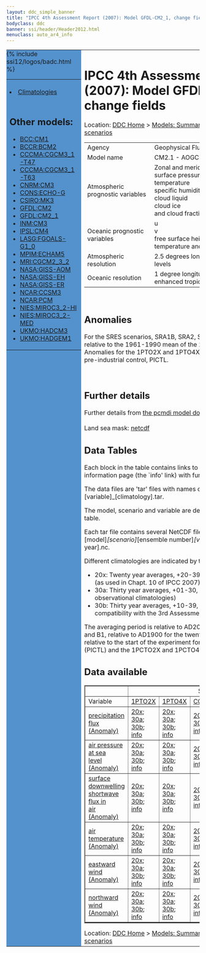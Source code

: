 ```yaml
---
layout: ddc_simple_banner
title: "IPCC 4th Assessment Report (2007): Model GFDL-CM2_1, change fields"
bodyclass: ddc
banner: ssi/header/Header2012.html
menuclass: auto_ar4_info
---
```



<table width="100%" border="0" cellspacing="0" cellpadding="0" style="border-collapse: collapse;">
<tr style="margin:0;padding:0;border:0;">
<td style="margin:0;padding:0;border:0;height:1pt;width:150pt;background:#5492CD;" valign="top" >

<div id="lh-col2" class="auto_ar4_info">
<table class="menumain" bgcolor="#5492CD" cellspacing="0" width="100%" border="0">
<tr><td>

<br/>
<li><a href="model-GFDL-CM2_1.html">Climatologies</a></li><br/>

<h2> Other models:</h2>
<ul>
<li><a href="model-BCC-CM1-change.html">BCC:CM1</a></li>
<li><a href="model-BCCR-BCM2-change.html">BCCR:BCM2</a></li>
<li><a href="model-CCCMA-CGCM3_1-T47-change.html">CCCMA:CGCM3_1-T47</a></li>
<li><a href="model-CCCMA-CGCM3_1-T63-change.html">CCCMA:CGCM3_1-T63</a></li>
<li><a href="model-CNRM-CM3-change.html">CNRM:CM3</a></li>
<li><a href="model-CONS-ECHO-G-change.html">CONS:ECHO-G</a></li>
<li><a href="model-CSIRO-MK3-change.html">CSIRO:MK3</a></li>
<li><a href="model-GFDL-CM2-change.html">GFDL:CM2</a></li>
<li><a href="model-GFDL-CM2_1-change.html">GFDL:CM2_1</a></li>
<li><a href="model-INM-CM3-change.html">INM:CM3</a></li>
<li><a href="model-IPSL-CM4-change.html">IPSL:CM4</a></li>
<li><a href="model-LASG-FGOALS-G1_0-change.html">LASG:FGOALS-G1_0</a></li>
<li><a href="model-MPIM-ECHAM5-change.html">MPIM:ECHAM5</a></li>
<li><a href="model-MRI-CGCM2_3_2-change.html">MRI:CGCM2_3_2</a></li>
<li><a href="model-NASA-GISS-AOM-change.html">NASA:GISS-AOM</a></li>
<li><a href="model-NASA-GISS-EH-change.html">NASA:GISS-EH</a></li>
<li><a href="model-NASA-GISS-ER-change.html">NASA:GISS-ER</a></li>
<li><a href="model-NCAR-CCSM3-change.html">NCAR:CCSM3</a></li>
<li><a href="model-NCAR-PCM-change.html">NCAR:PCM</a></li>
<li><a href="model-NIES-MIROC3_2-HI-change.html">NIES:MIROC3_2-HI</a></li>
<li><a href="model-NIES-MIROC3_2-MED-change.html">NIES:MIROC3_2-MED</a></li>
<li><a href="model-UKMO-HADCM3-change.html">UKMO:HADCM3</a></li>
<li><a href="model-UKMO-HADGEM1-change.html">UKMO:HADGEM1</a></li>
</ul>

</td></tr> 
{% include ssi12/logos/badc.html %}
</table>
</div>
</td>
<td><h1>IPCC 4th Assessment Report (2007): Model GFDL-CM2_1, change fields</h1>

<!-- Breadcrumb1 -->
<div id="breadcrumb1" align="left">
Location: <a href="/index.html">DDC Home</a> > <a href="/sim/gcm_clim/">Models: Summary Data</a>
> <a href="/sim/gcm_clim/SRES_AR4/index.html">AR4 (2007): SRES scenarios</a>
</div>
<!-- End of Breadcrumb1 --><table class="meta-data-table">
<tr>
     <td class="meta-table-col1">Agency</td><td> Geophysical Fluid Dynamics Laboratory,NOAA</td>
</tr>
<tr>
     <td class="meta-table-col1">Model name</td><td> CM2.1 - AOGCM</td>
</tr>
<tr>
     <td class="meta-table-col1">Atmospheric prognostic variables</td><td> Zonal and meridional wind components<br/>
 surface pressure<br/>
 temperature<br/>
 specific humidity of water vapor<br/>
 cloud liquid<br/>
 cloud ice<br/>
 and cloud fraction</td>
</tr>
<tr>
     <td class="meta-table-col1">Oceanic prognostic variables</td><td> u<br/>
v<br/>
free surface height<br/>
 temperature and salinity</td>
</tr>
<tr>
     <td class="meta-table-col1">Atmospheric resolution</td><td> 2.5 degrees longitude, 2.0 degrees latitude, 24 levels</td>
</tr>
<tr>
     <td class="meta-table-col1">Oceanic resolution</td><td> 1 degree longitudinal, 1 degree latitudinal with enhanced tropical resolution (1/3 on equator)</td>
</tr>
</table>

<br/>

<h2>Anomalies</h2>

For the SRES scenarios, SRA1B, SRA2, SRB1, anomalies are calculated relative to
the 1961-1990 mean of the 20th century simulation, 20C3M. Anomalies for the
1PTO2X and 1PTO4X scenarios are relative to the pre-industrial control, PICTL.

<br/>
<h2>Further details</h2>
    Further details from <a href="http://www-pcmdi.llnl.gov/ipcc/model_documentation/ipcc_model_documentation.php">
          the pcmdi model documentation page</a>
<br/>
<br/>Land sea mask: <a href="/cgi-bin/downl/ar4_nc/sftlf/GFCM21_sftlf.nc">netcdf</a><br/>
<h2> Data Tables</h2>

Each block in the table contains links to one or more data files and
to one information page (the `info' link) with further information.
<p/>

The data files are 'tar' files with names of the form
[model]_[scenario]_[variable]_[climatology].tar.
<p/>

The model, scenario and variable are determined by the position in
the table.
<p/>

Each tar file contains several NetCDF files with names of the form:
[model]_[scenario]_[ensemble number]_[variable]_[start-year]-[end-year].nc.
<p/>

Different climatologies are indicated by the links within each table entry.
<ul>
<li>20x: Twenty year averages, +20-39, +46-65, +80-99, +180-199 (as used in Chapt. 10 of IPCC 2007)</li>
<li>30a: Thirty year averages, +01-30, +31-60, +61-90 (as used in the observational climatologies)</li>
<li>30b: Thirty year averages, +10-39, +40-69, +70-99 (for compatibility with the 3rd Assessment Report)</li>
</ul>
The averaging period is relative to AD2000 for SRES scenarios A1B, A2 and B1,
relative to AD1900 for the twentieth century run (20C3M) and relative to the
start of the experiment for the pre-industrial control (PICTL) and the
1PCTO2X and 1PCTO4X runs.
<p/>

<h2>Data available</h2>

<table class="data-table"  border="2">
<tr><td></td>
<td colspan="6" align="center">Scenario</td>
</tr>
<tr><td>Variable</td>
      <td><a href="scenario-1PTO2X-change.html">1PTO2X</a></td>
      <td><a href="scenario-1PTO4X-change.html">1PTO4X</a></td>
      <td><a href="scenario-COMMIT-change.html">COMMIT</a></td>
      <td><a href="scenario-SRA1B-change.html">SRA1B</a></td>
      <td><a href="scenario-SRA2-change.html">SRA2</a></td>
      <td><a href="scenario-SRB1-change.html">SRB1</a></td>
</tr>
<tr><td class="data-table-col1"><a href="var-precipitation_flux-change.html">precipitation<br/> flux (Anomaly)</a></td>
      <td class="data-table-item">
      <a href="/cgi-bin/downl/ar4_nc/pr-change/GFCM21_1PTO2X_pr-change_oc20x.tar">20x</a>;
      <a href="/cgi-bin/downl/ar4_nc/pr-change/GFCM21_1PTO2X_pr-change_oc30a.tar">30a</a>;
      <a href="/cgi-bin/downl/ar4_nc/pr-change/GFCM21_1PTO2X_pr-change_oc30b.tar">30b</a>;
      <a href="/ar4/info/GFDL-CM2_1_1PTO2X_pr.html">info</a></td>
      <td class="data-table-item">
      <a href="/cgi-bin/downl/ar4_nc/pr-change/GFCM21_1PTO4X_pr-change_oc20x.tar">20x</a>;
      <a href="/cgi-bin/downl/ar4_nc/pr-change/GFCM21_1PTO4X_pr-change_oc30a.tar">30a</a>;
      <a href="/cgi-bin/downl/ar4_nc/pr-change/GFCM21_1PTO4X_pr-change_oc30b.tar">30b</a>;
      <a href="/ar4/info/GFDL-CM2_1_1PTO4X_pr.html">info</a></td>
      <td class="data-table-item">
      <a href="/cgi-bin/downl/ar4_nc/pr-change/GFCM21_COMMIT_pr-change_c20x.tar">20x</a>;
      <a href="/cgi-bin/downl/ar4_nc/pr-change/GFCM21_COMMIT_pr-change_c30b.tar">30b</a>;
      <a href="/ar4/info/GFDL-CM2_1_COMMIT_pr.html">info</a></td>
      <td class="data-table-item">
      <a href="/cgi-bin/downl/ar4_nc/pr-change/GFCM21_SRA1B_pr-change_c20x.tar">20x</a>;
      <a href="/cgi-bin/downl/ar4_nc/pr-change/GFCM21_SRA1B_pr-change_c30b.tar">30b</a>;
      <a href="/ar4/info/GFDL-CM2_1_SRA1B_pr.html">info</a></td>
      <td class="data-table-item">
      <a href="/cgi-bin/downl/ar4_nc/pr-change/GFCM21_SRA2_pr-change_c20x.tar">20x</a>;
      <a href="/cgi-bin/downl/ar4_nc/pr-change/GFCM21_SRA2_pr-change_c30b.tar">30b</a>;
      <a href="/ar4/info/GFDL-CM2_1_SRA2_pr.html">info</a></td>
      <td class="data-table-item">
      <a href="/cgi-bin/downl/ar4_nc/pr-change/GFCM21_SRB1_pr-change_c20x.tar">20x</a>;
      <a href="/cgi-bin/downl/ar4_nc/pr-change/GFCM21_SRB1_pr-change_c30b.tar">30b</a>;
      <a href="/ar4/info/GFDL-CM2_1_SRB1_pr.html">info</a></td>
</tr>
<tr><td class="data-table-col1"><a href="var-air_pressure_at_sea_level-change.html">air pressure at sea<br/> level (Anomaly)</a></td>
      <td class="data-table-item">
      <a href="/cgi-bin/downl/ar4_nc/psl-change/GFCM21_1PTO2X_psl-change_oc20x.tar">20x</a>;
      <a href="/cgi-bin/downl/ar4_nc/psl-change/GFCM21_1PTO2X_psl-change_oc30a.tar">30a</a>;
      <a href="/cgi-bin/downl/ar4_nc/psl-change/GFCM21_1PTO2X_psl-change_oc30b.tar">30b</a>;
      <a href="/ar4/info/GFDL-CM2_1_1PTO2X_psl.html">info</a></td>
      <td class="data-table-item">
      <a href="/cgi-bin/downl/ar4_nc/psl-change/GFCM21_1PTO4X_psl-change_oc20x.tar">20x</a>;
      <a href="/cgi-bin/downl/ar4_nc/psl-change/GFCM21_1PTO4X_psl-change_oc30a.tar">30a</a>;
      <a href="/cgi-bin/downl/ar4_nc/psl-change/GFCM21_1PTO4X_psl-change_oc30b.tar">30b</a>;
      <a href="/ar4/info/GFDL-CM2_1_1PTO4X_psl.html">info</a></td>
      <td class="data-table-item">
      <a href="/cgi-bin/downl/ar4_nc/psl-change/GFCM21_COMMIT_psl-change_c20x.tar">20x</a>;
      <a href="/cgi-bin/downl/ar4_nc/psl-change/GFCM21_COMMIT_psl-change_c30b.tar">30b</a>;
      <a href="/ar4/info/GFDL-CM2_1_COMMIT_psl.html">info</a></td>
      <td class="data-table-item">
      <a href="/cgi-bin/downl/ar4_nc/psl-change/GFCM21_SRA1B_psl-change_c20x.tar">20x</a>;
      <a href="/cgi-bin/downl/ar4_nc/psl-change/GFCM21_SRA1B_psl-change_c30b.tar">30b</a>;
      <a href="/ar4/info/GFDL-CM2_1_SRA1B_psl.html">info</a></td>
      <td class="data-table-item">
      <a href="/cgi-bin/downl/ar4_nc/psl-change/GFCM21_SRA2_psl-change_c20x.tar">20x</a>;
      <a href="/cgi-bin/downl/ar4_nc/psl-change/GFCM21_SRA2_psl-change_c30b.tar">30b</a>;
      <a href="/ar4/info/GFDL-CM2_1_SRA2_psl.html">info</a></td>
      <td class="data-table-item">
      <a href="/cgi-bin/downl/ar4_nc/psl-change/GFCM21_SRB1_psl-change_c20x.tar">20x</a>;
      <a href="/cgi-bin/downl/ar4_nc/psl-change/GFCM21_SRB1_psl-change_c30b.tar">30b</a>;
      <a href="/ar4/info/GFDL-CM2_1_SRB1_psl.html">info</a></td>
</tr>
<tr><td class="data-table-col1"><a href="var-surface_downwelling_shortwave_flux_in_air-change.html">surface downwelling<br/> shortwave flux in<br/> air (Anomaly)</a></td>
      <td class="data-table-item">
      <a href="/cgi-bin/downl/ar4_nc/rsds-change/GFCM21_1PTO2X_rsds-change_oc20x.tar">20x</a>;
      <a href="/cgi-bin/downl/ar4_nc/rsds-change/GFCM21_1PTO2X_rsds-change_oc30a.tar">30a</a>;
      <a href="/cgi-bin/downl/ar4_nc/rsds-change/GFCM21_1PTO2X_rsds-change_oc30b.tar">30b</a>;
      <a href="/ar4/info/GFDL-CM2_1_1PTO2X_rsds.html">info</a></td>
      <td class="data-table-item">
      <a href="/cgi-bin/downl/ar4_nc/rsds-change/GFCM21_1PTO4X_rsds-change_oc20x.tar">20x</a>;
      <a href="/cgi-bin/downl/ar4_nc/rsds-change/GFCM21_1PTO4X_rsds-change_oc30a.tar">30a</a>;
      <a href="/cgi-bin/downl/ar4_nc/rsds-change/GFCM21_1PTO4X_rsds-change_oc30b.tar">30b</a>;
      <a href="/ar4/info/GFDL-CM2_1_1PTO4X_rsds.html">info</a></td>
      <td class="data-table-item">
      <a href="/cgi-bin/downl/ar4_nc/rsds-change/GFCM21_COMMIT_rsds-change_c20x.tar">20x</a>;
      <a href="/cgi-bin/downl/ar4_nc/rsds-change/GFCM21_COMMIT_rsds-change_c30b.tar">30b</a>;
      <a href="/ar4/info/GFDL-CM2_1_COMMIT_rsds.html">info</a></td>
      <td class="data-table-item">
      <a href="/cgi-bin/downl/ar4_nc/rsds-change/GFCM21_SRA1B_rsds-change_c20x.tar">20x</a>;
      <a href="/cgi-bin/downl/ar4_nc/rsds-change/GFCM21_SRA1B_rsds-change_c30b.tar">30b</a>;
      <a href="/ar4/info/GFDL-CM2_1_SRA1B_rsds.html">info</a></td>
      <td class="data-table-item">
      <a href="/cgi-bin/downl/ar4_nc/rsds-change/GFCM21_SRA2_rsds-change_c20x.tar">20x</a>;
      <a href="/cgi-bin/downl/ar4_nc/rsds-change/GFCM21_SRA2_rsds-change_c30b.tar">30b</a>;
      <a href="/ar4/info/GFDL-CM2_1_SRA2_rsds.html">info</a></td>
      <td class="data-table-item">
      <a href="/cgi-bin/downl/ar4_nc/rsds-change/GFCM21_SRB1_rsds-change_c20x.tar">20x</a>;
      <a href="/cgi-bin/downl/ar4_nc/rsds-change/GFCM21_SRB1_rsds-change_c30b.tar">30b</a>;
      <a href="/ar4/info/GFDL-CM2_1_SRB1_rsds.html">info</a></td>
</tr>
<tr><td class="data-table-col1"><a href="var-air_temperature-change.html">air<br/> temperature (Anomaly)</a></td>
      <td class="data-table-item">
      <a href="/cgi-bin/downl/ar4_nc/tas-change/GFCM21_1PTO2X_tas-change_oc20x.tar">20x</a>;
      <a href="/cgi-bin/downl/ar4_nc/tas-change/GFCM21_1PTO2X_tas-change_oc30a.tar">30a</a>;
      <a href="/cgi-bin/downl/ar4_nc/tas-change/GFCM21_1PTO2X_tas-change_oc30b.tar">30b</a>;
      <a href="/ar4/info/GFDL-CM2_1_1PTO2X_tas.html">info</a></td>
      <td class="data-table-item">
      <a href="/cgi-bin/downl/ar4_nc/tas-change/GFCM21_1PTO4X_tas-change_oc20x.tar">20x</a>;
      <a href="/cgi-bin/downl/ar4_nc/tas-change/GFCM21_1PTO4X_tas-change_oc30a.tar">30a</a>;
      <a href="/cgi-bin/downl/ar4_nc/tas-change/GFCM21_1PTO4X_tas-change_oc30b.tar">30b</a>;
      <a href="/ar4/info/GFDL-CM2_1_1PTO4X_tas.html">info</a></td>
      <td class="data-table-item">
      <a href="/cgi-bin/downl/ar4_nc/tas-change/GFCM21_COMMIT_tas-change_c20x.tar">20x</a>;
      <a href="/cgi-bin/downl/ar4_nc/tas-change/GFCM21_COMMIT_tas-change_c30b.tar">30b</a>;
      <a href="/ar4/info/GFDL-CM2_1_COMMIT_tas.html">info</a></td>
      <td class="data-table-item">
      <a href="/cgi-bin/downl/ar4_nc/tas-change/GFCM21_SRA1B_tas-change_c20x.tar">20x</a>;
      <a href="/cgi-bin/downl/ar4_nc/tas-change/GFCM21_SRA1B_tas-change_c30b.tar">30b</a>;
      <a href="/ar4/info/GFDL-CM2_1_SRA1B_tas.html">info</a></td>
      <td class="data-table-item">
      <a href="/cgi-bin/downl/ar4_nc/tas-change/GFCM21_SRA2_tas-change_c20x.tar">20x</a>;
      <a href="/cgi-bin/downl/ar4_nc/tas-change/GFCM21_SRA2_tas-change_c30b.tar">30b</a>;
      <a href="/ar4/info/GFDL-CM2_1_SRA2_tas.html">info</a></td>
      <td class="data-table-item">
      <a href="/cgi-bin/downl/ar4_nc/tas-change/GFCM21_SRB1_tas-change_c20x.tar">20x</a>;
      <a href="/cgi-bin/downl/ar4_nc/tas-change/GFCM21_SRB1_tas-change_c30b.tar">30b</a>;
      <a href="/ar4/info/GFDL-CM2_1_SRB1_tas.html">info</a></td>
</tr>
<tr><td class="data-table-col1"><a href="var-eastward_wind-change.html">eastward wind (Anomaly)</a></td>
      <td class="data-table-item">
      <a href="/cgi-bin/downl/ar4_nc/uas-change/GFCM21_1PTO2X_uas-change_oc20x.tar">20x</a>;
      <a href="/cgi-bin/downl/ar4_nc/uas-change/GFCM21_1PTO2X_uas-change_oc30a.tar">30a</a>;
      <a href="/cgi-bin/downl/ar4_nc/uas-change/GFCM21_1PTO2X_uas-change_oc30b.tar">30b</a>;
      <a href="/ar4/info/GFDL-CM2_1_1PTO2X_uas.html">info</a></td>
      <td class="data-table-item">
      <a href="/cgi-bin/downl/ar4_nc/uas-change/GFCM21_1PTO4X_uas-change_oc20x.tar">20x</a>;
      <a href="/cgi-bin/downl/ar4_nc/uas-change/GFCM21_1PTO4X_uas-change_oc30a.tar">30a</a>;
      <a href="/cgi-bin/downl/ar4_nc/uas-change/GFCM21_1PTO4X_uas-change_oc30b.tar">30b</a>;
      <a href="/ar4/info/GFDL-CM2_1_1PTO4X_uas.html">info</a></td>
      <td class="data-table-item">
      <a href="/cgi-bin/downl/ar4_nc/uas-change/GFCM21_COMMIT_uas-change_c20x.tar">20x</a>;
      <a href="/cgi-bin/downl/ar4_nc/uas-change/GFCM21_COMMIT_uas-change_c30b.tar">30b</a>;
      <a href="/ar4/info/GFDL-CM2_1_COMMIT_uas.html">info</a></td>
      <td class="data-table-item">
      <a href="/cgi-bin/downl/ar4_nc/uas-change/GFCM21_SRA1B_uas-change_c20x.tar">20x</a>;
      <a href="/cgi-bin/downl/ar4_nc/uas-change/GFCM21_SRA1B_uas-change_c30b.tar">30b</a>;
      <a href="/ar4/info/GFDL-CM2_1_SRA1B_uas.html">info</a></td>
      <td class="data-table-item">
      <a href="/cgi-bin/downl/ar4_nc/uas-change/GFCM21_SRA2_uas-change_c20x.tar">20x</a>;
      <a href="/cgi-bin/downl/ar4_nc/uas-change/GFCM21_SRA2_uas-change_c30b.tar">30b</a>;
      <a href="/ar4/info/GFDL-CM2_1_SRA2_uas.html">info</a></td>
      <td class="data-table-item">
      <a href="/cgi-bin/downl/ar4_nc/uas-change/GFCM21_SRB1_uas-change_c20x.tar">20x</a>;
      <a href="/cgi-bin/downl/ar4_nc/uas-change/GFCM21_SRB1_uas-change_c30b.tar">30b</a>;
      <a href="/ar4/info/GFDL-CM2_1_SRB1_uas.html">info</a></td>
</tr>
<tr><td class="data-table-col1"><a href="var-northward_wind-change.html">northward wind (Anomaly)</a></td>
      <td class="data-table-item">
      <a href="/cgi-bin/downl/ar4_nc/vas-change/GFCM21_1PTO2X_vas-change_oc20x.tar">20x</a>;
      <a href="/cgi-bin/downl/ar4_nc/vas-change/GFCM21_1PTO2X_vas-change_oc30a.tar">30a</a>;
      <a href="/cgi-bin/downl/ar4_nc/vas-change/GFCM21_1PTO2X_vas-change_oc30b.tar">30b</a>;
      <a href="/ar4/info/GFDL-CM2_1_1PTO2X_vas.html">info</a></td>
      <td class="data-table-item">
      <a href="/cgi-bin/downl/ar4_nc/vas-change/GFCM21_1PTO4X_vas-change_oc20x.tar">20x</a>;
      <a href="/cgi-bin/downl/ar4_nc/vas-change/GFCM21_1PTO4X_vas-change_oc30a.tar">30a</a>;
      <a href="/cgi-bin/downl/ar4_nc/vas-change/GFCM21_1PTO4X_vas-change_oc30b.tar">30b</a>;
      <a href="/ar4/info/GFDL-CM2_1_1PTO4X_vas.html">info</a></td>
      <td class="data-table-item">
      <a href="/cgi-bin/downl/ar4_nc/vas-change/GFCM21_COMMIT_vas-change_c20x.tar">20x</a>;
      <a href="/cgi-bin/downl/ar4_nc/vas-change/GFCM21_COMMIT_vas-change_c30b.tar">30b</a>;
      <a href="/ar4/info/GFDL-CM2_1_COMMIT_vas.html">info</a></td>
      <td class="data-table-item">
      <a href="/cgi-bin/downl/ar4_nc/vas-change/GFCM21_SRA1B_vas-change_c20x.tar">20x</a>;
      <a href="/cgi-bin/downl/ar4_nc/vas-change/GFCM21_SRA1B_vas-change_c30b.tar">30b</a>;
      <a href="/ar4/info/GFDL-CM2_1_SRA1B_vas.html">info</a></td>
      <td class="data-table-item">
      <a href="/cgi-bin/downl/ar4_nc/vas-change/GFCM21_SRA2_vas-change_c20x.tar">20x</a>;
      <a href="/cgi-bin/downl/ar4_nc/vas-change/GFCM21_SRA2_vas-change_c30b.tar">30b</a>;
      <a href="/ar4/info/GFDL-CM2_1_SRA2_vas.html">info</a></td>
      <td class="data-table-item">
      <a href="/cgi-bin/downl/ar4_nc/vas-change/GFCM21_SRB1_vas-change_c20x.tar">20x</a>;
      <a href="/cgi-bin/downl/ar4_nc/vas-change/GFCM21_SRB1_vas-change_c30b.tar">30b</a>;
      <a href="/ar4/info/GFDL-CM2_1_SRB1_vas.html">info</a></td>
</tr>
</table>
</div>
<!-- Breadcrumb2 -->
<div id="breadcrumb2" align="left">
Location: <a href="/index.html">DDC Home</a> > <a href="/sim/gcm_clim/">Models: Summary Data</a>
> <a href="/sim/gcm_clim/SRES_AR4/index.html">AR4 (2007): SRES scenarios</a>
</div>
<!-- End of Breadcrumb2 --></td></tr></table>
